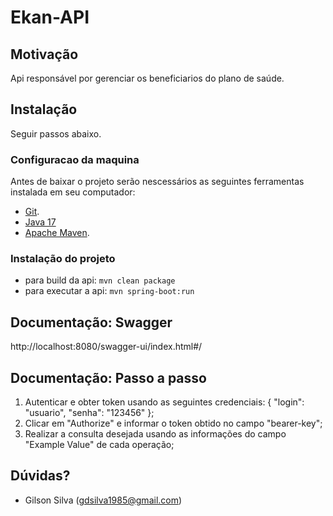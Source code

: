 # Ekan-API

## Motivação
Api responsável por gerenciar os beneficiarios do plano de saúde.

## Instalação
Seguir passos abaixo.

### Configuracao da maquina

Antes de baixar o projeto serão nescessários as seguintes ferramentas instalada em seu computador:

* [Git](https://git-scm.com/ "Git").
* [Java 17](https://www.oracle.com/java/technologies/downloads/#java17)
* [Apache Maven](https://maven.apache.org/download.cgi "Apache Maven").


### Instalação do projeto
- para build da api:
  `mvn clean package`
- para executar a api:
`mvn spring-boot:run`

## Documentação: Swagger
http://localhost:8080/swagger-ui/index.html#/


## Documentação: Passo a passo
1) Autenticar e obter token usando as seguintes credenciais: {
   "login": "usuario",
   "senha": "123456"
   };
2) Clicar em "Authorize" e informar o token obtido no campo "bearer-key";
3) Realizar a consulta desejada usando as informações do campo "Example Value" de cada operação;

## Dúvidas?
- Gilson Silva (gdsilva1985@gmail.com)